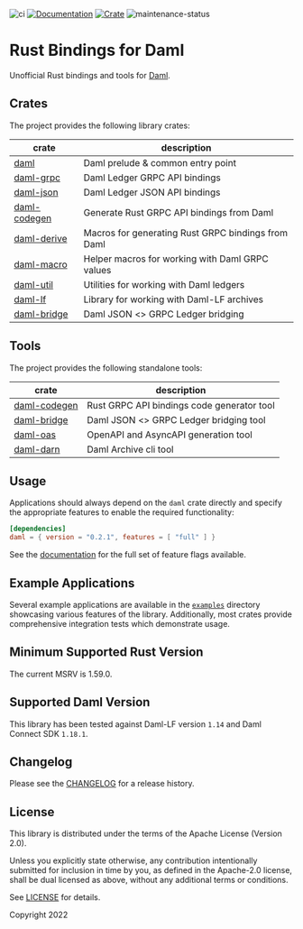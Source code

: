![ci](https://github.com/fujiapple852/rust-daml-bindings/actions/workflows/ci.yml/badge.svg)
[![Documentation](https://docs.rs/daml/badge.svg)](https://docs.rs/daml/0.2.1)
[![Crate](https://img.shields.io/crates/v/daml.svg)](https://crates.io/crates/daml/0.2.1)
![maintenance-status](https://img.shields.io/badge/maintenance-experimental-blue.svg)

# Rust Bindings for Daml

Unofficial Rust bindings and tools for [Daml](https://daml.com).

## Crates

The project provides the following library crates:

| crate                                                       | description                                        |
|-------------------------------------------------------------|----------------------------------------------------|
| [daml](https://crates.io/crates/daml/0.2.1)                 | Daml prelude & common entry point                  |
| [daml-grpc](https://crates.io/crates/daml-grpc/0.2.1)       | Daml Ledger GRPC API bindings                      |
| [daml-json](https://crates.io/crates/daml-json/0.2.1)       | Daml Ledger JSON API bindings                      |
| [daml-codegen](https://crates.io/crates/daml-codegen/0.2.1) | Generate Rust GRPC API bindings from Daml          |
| [daml-derive](https://crates.io/crates/daml-derive/0.2.1)   | Macros for generating Rust GRPC bindings from Daml |
| [daml-macro](https://crates.io/crates/daml-macro/0.2.1)     | Helper macros for working with Daml GRPC values    |
| [daml-util](https://crates.io/crates/daml-util/0.2.1)       | Utilities for working with Daml ledgers            |
| [daml-lf](https://crates.io/crates/daml-lf/0.2.1)           | Library for working with Daml-LF archives          |
| [daml-bridge](https://crates.io/crates/daml-bridge/0.2.1)   | Daml JSON <> GRPC Ledger bridging                  |

## Tools

The project provides the following standalone tools:

| crate                                                       | description                                |
|-------------------------------------------------------------|--------------------------------------------|
| [daml-codegen](https://crates.io/crates/daml-codegen/0.2.1) | Rust GRPC API bindings code generator tool |
| [daml-bridge](https://crates.io/crates/daml-bridge/0.2.1)   | Daml JSON <> GRPC Ledger bridging tool     |
| [daml-oas](https://crates.io/crates/daml-oas/0.2.1)         | OpenAPI and AsyncAPI generation tool       |
| [daml-darn](https://crates.io/crates/daml-darn/0.2.1)       | Daml Archive cli tool                      |

## Usage

Applications should always depend on the `daml` crate directly and specify the appropriate features to enable the
required functionality:

```toml
[dependencies]
daml = { version = "0.2.1", features = [ "full" ] }
```

See the [documentation](https://docs.rs/daml/0.2.1) for the full set of feature flags available.

## Example Applications

Several example applications are available in
the [`examples`](https://github.com/fujiapple852/rust-daml-bindings/tree/master/examples) directory showcasing various
features of the library. Additionally, most crates provide comprehensive integration tests which demonstrate usage.

## Minimum Supported Rust Version

The current MSRV is 1.59.0.

## Supported Daml Version

This library has been tested against Daml-LF version `1.14` and Daml Connect SDK `1.18.1`.

## Changelog

Please see the [CHANGELOG](https://github.com/fujiapple852/rust-daml-bindings/blob/master/CHANGELOG.md) for a release
history.

## License

This library is distributed under the terms of the Apache License (Version 2.0).

Unless you explicitly state otherwise, any contribution intentionally submitted for inclusion in time by you, as defined
in the Apache-2.0 license, shall be dual licensed as above, without any additional terms or conditions.

See [LICENSE](LICENSE) for details.

Copyright 2022